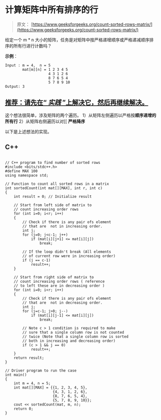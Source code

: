 # 计算矩阵中所有排序的行

> 原文： [https://www.geeksforgeeks.org/count-sorted-rows-matrix/](https://www.geeksforgeeks.org/count-sorted-rows-matrix/)

给定一个 m * n 大小的矩阵，任务是对矩阵中按严格递增顺序或严格递减顺序排序的所有行进行计数吗？

**示例**：

```
Input : m = 4,  n = 5
        mat[m][n] = 1 2 3 4 5
                    4 3 1 2 6
                    8 7 6 5 4
                    5 7 8 9 10
Output: 3 

```

## [推荐：请先在“ ***<u>实践</u>*** ”上解决它，然后再继续解决。](https://practice.geeksforgeeks.org/problems/count-sorted-rows/0)

这个想法很简单，涉及矩阵的两个遍历。
1）从矩阵左侧遍历以严格按**顺序递增的所有行**
2）从矩阵右侧遍历以对[[ **严格降序**

以下是上述想法的实现。

## C++ 

```

// C++ program to find number of sorted rows 
#include <bits/stdc++.h> 
#define MAX 100 
using namespace std; 

// Function to count all sorted rows in a matrix 
int sortedCount(int mat[][MAX], int r, int c) 
{ 
    int result = 0; // Initialize result 

    // Start from left side of matrix to 
    // count increasing order rows 
    for (int i=0; i<r; i++) 
    { 
        // Check if there is any pair ofs element 
        // that are  not in increasing order. 
        int j; 
        for (j=0; j<c-1; j++) 
            if (mat[i][j+1] <= mat[i][j]) 
                break; 

        // If the loop didn't break (All elements 
        // of current row were in increasing order) 
        if (j == c-1) 
            result++; 
    } 

    // Start from right side of matrix to 
    // count increasing order rows ( reference 
    // to left these are in decreasing order ) 
    for (int i=0; i<r; i++) 
    { 
        // Check if there is any pair ofs element 
        // that are  not in decreasing order. 
        int j; 
        for (j=c-1; j>0; j--) 
            if (mat[i][j-1] <= mat[i][j]) 
                break; 

        // Note c > 1 condition is required to make 
        // sure that a single column row is not counted 
        // twice (Note that a single column row is sorted 
        // both in increasing and decreasing order)  
        if (c > 1 && j == 0) 
            result++; 
    } 
    return result; 
} 

// Driver program to run the case 
int main() 
{ 
    int m = 4, n = 5; 
    int mat[][MAX] = {{1, 2, 3, 4, 5}, 
                      {4, 3, 1, 2, 6}, 
                      {8, 7, 6, 5, 4}, 
                      {5, 7, 8, 9, 10}}; 
    cout << sortedCount(mat, m, n); 
    return 0; 
} 

```